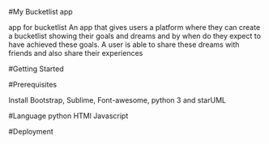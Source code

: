 #My Bucketlist app

app for bucketlist An app that gives users a platform where they can create a bucketlist showing their goals and dreams and by when do they expect to have achieved these goals. A user is able to share these dreams with friends and also share their experiences
 
#Getting Started
 

#Prerequisites

Install Bootstrap, Sublime, Font-awesome, python 3 and starUML


#Language
python
HTMl
Javascript

#Deployment

